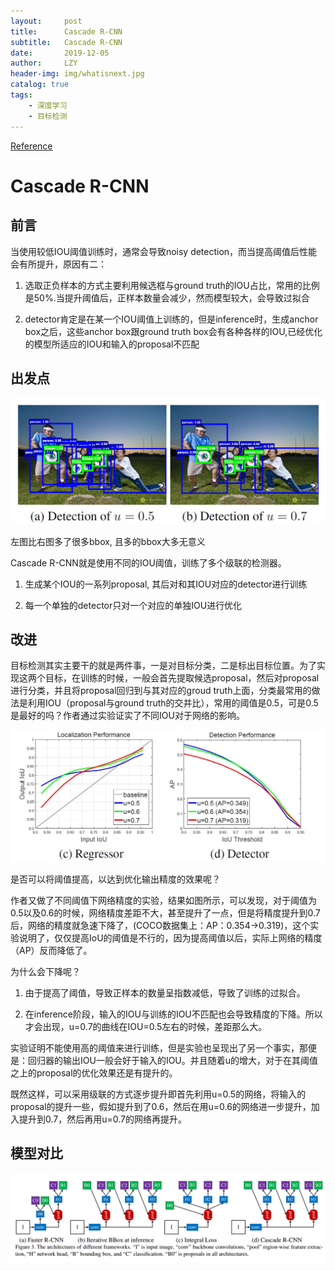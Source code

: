 ```yaml
---
layout:     post
title:      Cascade R-CNN
subtitle:   Cascade R-CNN
date:       2019-12-05
author:     LZY
header-img: img/whatisnext.jpg
catalog: true
tags:
    - 深度学习
    - 目标检测
---
```


[Reference](https://arxiv.org/abs/1712.00726)

# Cascade R-CNN

## 前言

当使用较低IOU阈值训练时，通常会导致noisy detection，而当提高阈值后性能会有所提升，原因有二：

1. 选取正负样本的方式主要利用候选框与ground truth的IOU占比，常用的比例是50%.当提升阈值后，正样本数量会减少，然而模型较大，会导致过拟合

2. detector肯定是在某一个IOU阈值上训练的，但是inference时，生成anchor box之后，这些anchor box跟ground truth box会有各种各样的IOU,已经优化的模型所适应的IOU和输入的proposal不匹配


## 出发点

![](/img/compareiou.JPG)

左图比右图多了很多bbox, 且多的bbox大多无意义

Cascade R-CNN就是使用不同的IOU阈值，训练了多个级联的检测器。

1. 生成某个IOU的一系列proposal, 其后对和其IOU对应的detector进行训练

2. 每一个单独的detector只对一个对应的单独IOU进行优化

## 改进

目标检测其实主要干的就是两件事，一是对目标分类，二是标出目标位置。为了实现这两个目标，在训练的时候，一般会首先提取候选proposal，然后对proposal进行分类，并且将proposal回归到与其对应的groud truth上面，分类最常用的做法是利用IOU（proposal与ground truth的交并比），常用的阈值是0.5，可是0.5是最好的吗？作者通过实验证实了不同IOU对于网络的影响。

![](/img/iounumscp.JPG)

是否可以将阈值提高，以达到优化输出精度的效果呢？

作者又做了不同阈值下网络精度的实验，结果如图所示，可以发现，对于阈值为0.5以及0.6的时候，网络精度差距不大，甚至提升了一点，但是将精度提升到0.7后，网络的精度就急速下降了，(COCO数据集上：AP：0.354->0.319)，这个实验说明了，仅仅提高IoU的阈值是不行的，因为提高阈值以后，实际上网络的精度（AP）反而降低了。

为什么会下降呢？

1. 由于提高了阈值，导致正样本的数量呈指数减低，导致了训练的过拟合。

2. 在inference阶段，输入的IOU与训练的IOU不匹配也会导致精度的下降。所以才会出现，u=0.7的曲线在IOU=0.5左右的时候，差距那么大。

实验证明不能使用高的阈值来进行训练，但是实验也呈现出了另一个事实，那便是：回归器的输出IOU一般会好于输入的IOU。并且随着u的增大，对于在其阈值之上的proposal的优化效果还是有提升的。

既然这样，可以采用级联的方式逐步提升即首先利用u=0.5的网络，将输入的proposal的提升一些，假如提升到了0.6，然后在用u=0.6的网络进一步提升，加入提升到0.7，然后再用u=0.7的网络再提升。

## 模型对比

![](/img/20191221396569.png)